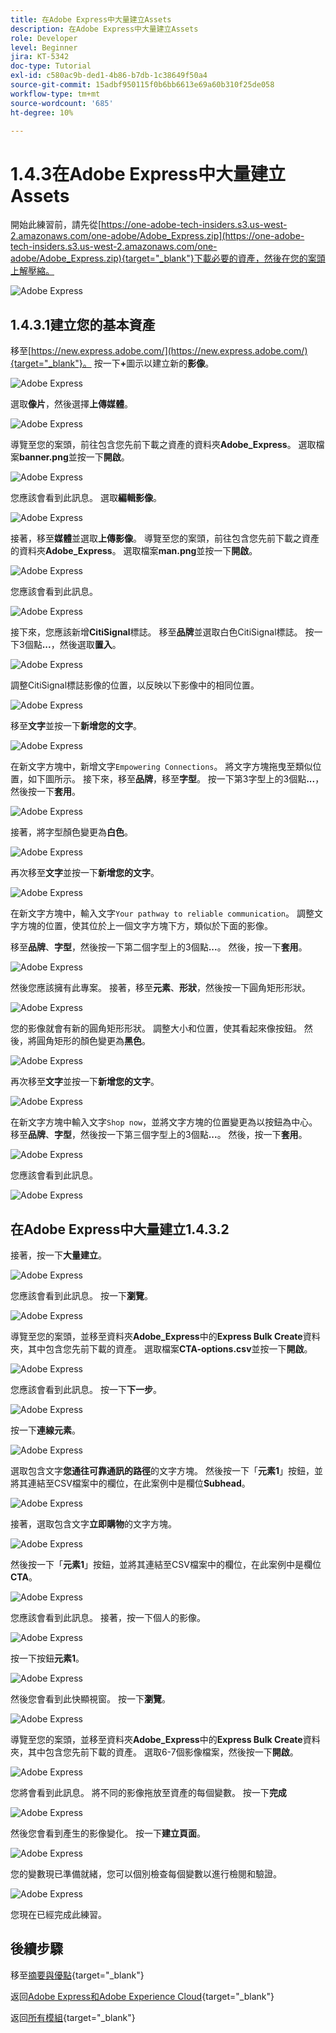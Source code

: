 ```yaml
---
title: 在Adobe Express中大量建立Assets
description: 在Adobe Express中大量建立Assets
role: Developer
level: Beginner
jira: KT-5342
doc-type: Tutorial
exl-id: c580ac9b-ded1-4b86-b7db-1c38649f50a4
source-git-commit: 15adbf950115f0b6bb6613e69a60b310f25de058
workflow-type: tm+mt
source-wordcount: '685'
ht-degree: 10%

---
```


# 1.4.3在Adobe Express中大量建立Assets

開始此練習前，請先從[https://one-adobe-tech-insiders.s3.us-west-2.amazonaws.com/one-adobe/Adobe_Express.zip](https://one-adobe-tech-insiders.s3.us-west-2.amazonaws.com/one-adobe/Adobe_Express.zip){target="_blank"}下載必要的資產，然後在您的案頭上解壓縮。

![Adobe Express](./images/expressassets.png)

## 1.4.3.1建立您的基本資產

移至[https://new.express.adobe.com/](https://new.express.adobe.com/){target="_blank"}。 按一下&#x200B;**+**&#x200B;圖示以建立新的&#x200B;**影像**。

![Adobe Express](./images/expressbc0.png)

選取&#x200B;**像片**，然後選擇&#x200B;**上傳媒體**。

![Adobe Express](./images/expressbc1.png)

導覽至您的案頭，前往包含您先前下載之資產的資料夾&#x200B;**Adobe_Express**。 選取檔案&#x200B;**banner.png**&#x200B;並按一下&#x200B;**開啟**。

![Adobe Express](./images/expressbc2.png)

您應該會看到此訊息。 選取&#x200B;**編輯影像**。

![Adobe Express](./images/expressbc3.png)

接著，移至&#x200B;**媒體**&#x200B;並選取&#x200B;**上傳影像**。 導覽至您的案頭，前往包含您先前下載之資產的資料夾&#x200B;**Adobe_Express**。 選取檔案&#x200B;**man.png**&#x200B;並按一下&#x200B;**開啟**。

![Adobe Express](./images/expressbc4.png)

您應該會看到此訊息。

![Adobe Express](./images/expressbc5.png)

接下來，您應該新增&#x200B;**CitiSignal**&#x200B;標誌。 移至&#x200B;**品牌**&#x200B;並選取白色CitiSignal標誌。 按一下3個點&#x200B;**...**，然後選取&#x200B;**置入**。

![Adobe Express](./images/expressbc6.png)

調整CitiSignal標誌影像的位置，以反映以下影像中的相同位置。

![Adobe Express](./images/expressbc7.png)

移至&#x200B;**文字**&#x200B;並按一下&#x200B;**新增您的文字**。

![Adobe Express](./images/expressbc7a.png)

在新文字方塊中，新增文字`Empowering Connections`。 將文字方塊拖曳至類似位置，如下圖所示。 接下來，移至&#x200B;**品牌**，移至&#x200B;**字型**。 按一下第3字型上的3個點&#x200B;**...**，然後按一下&#x200B;**套用**。

![Adobe Express](./images/expressbc8.png)

接著，將字型顏色變更為&#x200B;**白色**。

![Adobe Express](./images/expressbc9.png)

再次移至&#x200B;**文字**&#x200B;並按一下&#x200B;**新增您的文字**。

![Adobe Express](./images/expressbc10.png)

在新文字方塊中，輸入文字`Your pathway to reliable communication`。 調整文字方塊的位置，使其位於上一個文字方塊下方，類似於下面的影像。

移至&#x200B;**品牌**、**字型**，然後按一下第二個字型上的3個點&#x200B;**...**。 然後，按一下&#x200B;**套用**。

![Adobe Express](./images/expressbc12.png)

然後您應該擁有此專案。 接著，移至&#x200B;**元素**、**形狀**，然後按一下圓角矩形形狀。

![Adobe Express](./images/expressbc13.png)

您的影像就會有新的圓角矩形形狀。 調整大小和位置，使其看起來像按鈕。 然後，將圓角矩形的顏色變更為&#x200B;**黑色**。

![Adobe Express](./images/expressbc14.png)

再次移至&#x200B;**文字**&#x200B;並按一下&#x200B;**新增您的文字**。

![Adobe Express](./images/expressbc15.png)

在新文字方塊中輸入文字`Shop now`，並將文字方塊的位置變更為以按鈕為中心。 移至&#x200B;**品牌**、**字型**，然後按一下第三個字型上的3個點&#x200B;**...**。 然後，按一下&#x200B;**套用**。

![Adobe Express](./images/expressbc16.png)

您應該會看到此訊息。

![Adobe Express](./images/expressbc17.png)

## 在Adobe Express中大量建立1.4.3.2

接著，按一下&#x200B;**大量建立**。

![Adobe Express](./images/expressbc18.png)

您應該會看到此訊息。 按一下&#x200B;**瀏覽**。

![Adobe Express](./images/expressbc19.png)

導覽至您的案頭，並移至資料夾&#x200B;**Adobe_Express**&#x200B;中的&#x200B;**Express Bulk Create**&#x200B;資料夾，其中包含您先前下載的資產。 選取檔案&#x200B;**CTA-options.csv**&#x200B;並按一下&#x200B;**開啟**。

![Adobe Express](./images/expressbc20.png)

您應該會看到此訊息。 按一下&#x200B;**下一步**。

![Adobe Express](./images/expressbc21.png)

按一下&#x200B;**連線元素**。

![Adobe Express](./images/expressbc22.png)

選取包含文字&#x200B;**您通往可靠通訊的路徑**&#x200B;的文字方塊。 然後按一下「**元素1**」按鈕，並將其連結至CSV檔案中的欄位，在此案例中是欄位&#x200B;**Subhead**。

![Adobe Express](./images/expressbc23.png)

接著，選取包含文字&#x200B;**立即購物**&#x200B;的文字方塊。

![Adobe Express](./images/expressbc24.png)

然後按一下「**元素1**」按鈕，並將其連結至CSV檔案中的欄位，在此案例中是欄位&#x200B;**CTA**。

![Adobe Express](./images/expressbc25.png)

您應該會看到此訊息。 接著，按一下個人的影像。

![Adobe Express](./images/expressbc26.png)

按一下按鈕&#x200B;**元素1**。

![Adobe Express](./images/expressbc27.png)

然後您會看到此快顯視窗。 按一下&#x200B;**瀏覽**。

![Adobe Express](./images/expressbc28.png)

導覽至您的案頭，並移至資料夾&#x200B;**Adobe_Express**&#x200B;中的&#x200B;**Express Bulk Create**&#x200B;資料夾，其中包含您先前下載的資產。 選取6-7個影像檔案，然後按一下&#x200B;**開啟**。

![Adobe Express](./images/expressbc29.png)

您將會看到此訊息。 將不同的影像拖放至資產的每個變數。 按一下&#x200B;**完成**

![Adobe Express](./images/expressbc31.png)

然後您會看到產生的影像變化。 按一下&#x200B;**建立頁面**。

![Adobe Express](./images/expressbc32.png)

您的變數現已準備就緒，您可以個別檢查每個變數以進行檢閱和驗證。

![Adobe Express](./images/expressbc33.png)

您現在已經完成此練習。

## 後續步驟

移至[摘要與優點](./summary.md){target="_blank"}

返回[Adobe Express和Adobe Experience Cloud](./express.md){target="_blank"}

返回[所有模組](./../../../overview.md){target="_blank"}